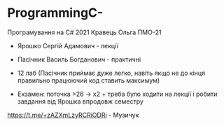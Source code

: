 # ProgrammingC-
Програмування на C# 2021 Кравець Ольга ПМО-21

- Ярошко Сергій Адамович - лекції
- Пасічник Василь Богданович - практичні

 - 12 лаб (Пасічник приймає дуже легко, навіть якщо не до кінця правильно працюючий код ставить максимум)
 - Екзамен: поточка >26 -> x2 + треба було ходити на лекції і робити завдання від Ярошка впродовж семестру

https://t.me/+zAZXmLzyRCRiODRi - Музичук
